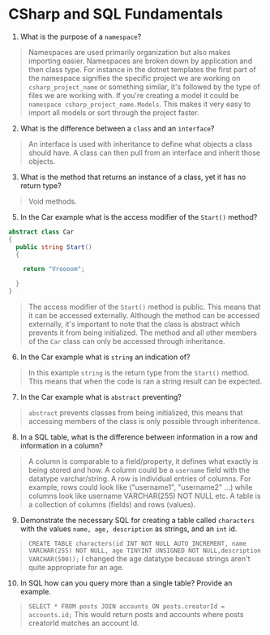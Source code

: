 # CSharp and SQL Fundamentals
01. What is the purpose of a `namespace`?

  > Namespaces are used primarily organization but also makes importing easier. Namespaces are broken down by application and then class type. For instance in the dotnet templates the first part of the namespace signifies the specific project we are working on `csharp_project_name` or something similar, it's followed by the type of files we are working with. If you're creating a model it could be `namespace csharp_project_name.Models`. This makes it very easy to import all models or sort through the project faster.

02. What is the difference between a `class` and an `interface`?

  > An interface is used with inheritance to define what objects a class should have. A class can then pull from an interface and inherit those objects.

03. What is the method that returns an instance of a class, yet it has no return type?

  > Void methods.

05. In the Car example what is the access modifier of the `Start()` method?

  ```c#
  abstract class Car
  {
    public string Start()
    {

      return "Vroooom";

    }
  }
  ```

  > The access modifier of the `Start()` method is public. This means that it can be accessed externally. Although the method can be accessed externally, it's important to note that the class is abstract which prevents it from being initialized. The method and all other members of the `Car` class can only be accessed through inheritance.

06. In the Car example what is `string` an indication of?

  > In this example `string` is the return type from the `Start()` method. This means that when the code is ran a string result can be expected.

07. In the Car example what is `abstract` preventing?

  > `abstract` prevents classes from being initialized, this means that accessing members of the class is only possible through inheritence.

08. In a SQL table, what is the difference between information in a row and information in a column?

  > A column is comparable to a field/property, it defines what exactly is being stored and how. A column could be a `username` field with the datatype varchar/string. A row is individual entries of columns. For example, rows could look like ("username1", "username2" ...) while columns look like username VARCHAR(255) NOT NULL etc. A table is a collection of columns (fields) and rows (values).

09. Demonstrate the necessary SQL for creating a table called `characters` with the values `name, age, description` as strings, and an `int` id.

  > `CREATE TABLE characters(id INT NOT NULL AUTO_INCREMENT, name VARCHAR(255) NOT NULL, age TINYINT UNSIGNED NOT NULL,description VARCHAR(500));` I changed the age datatype because strings aren't quite appropriate for an age.

10. In SQL how can you query more than a single table? Provide an example.

  > `SELECT * FROM posts JOIN accounts ON posts.creatorId = accounts.id;` This would return posts and accounts where posts creatorId matches an account Id.
